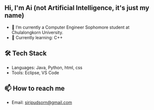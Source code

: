## Hi, I'm Ai (not Artificial Intelligence, it's just my name) 

- 🏫 I’m currently a Computer Engineer Sophomore student at Chulalongkorn University.
- 🌱 Currently learning: C++


## 🛠 Tech Stack
- Languages: Java, Python, html, css 
- Tools: Eclipse, VS Code

## 📫 How to reach me
- Email: siripudsorn@gmail.com
